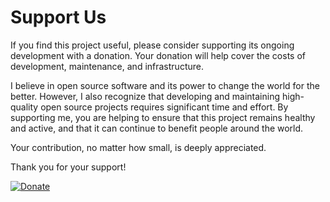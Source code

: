 # Support Us

If you find this project useful, please consider supporting its ongoing development with a donation. Your donation will help cover the costs of development, maintenance, and infrastructure.

I believe in open source software and its power to change the world for the better. However, I also recognize that developing and maintaining high-quality open source projects requires significant time and effort. By supporting me, you are helping to ensure that this project remains healthy and active, and that it can continue to benefit people around the world.

Your contribution, no matter how small, is deeply appreciated.&#x20;

Thank you for your support!



[![Donate](https://mostafaznv.github.io/donate/donate.svg)](https://mostafaznv.github.io/donate)




